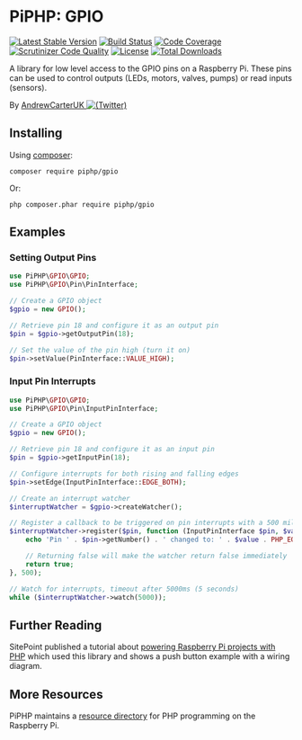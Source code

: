 # PiPHP: GPIO

[![Latest Stable Version](https://poser.pugx.org/piphp/gpio/v/stable)](https://packagist.org/packages/piphp/gpio)
[![Build Status](https://scrutinizer-ci.com/g/PiPHP/GPIO/badges/build.png?b=master)](https://scrutinizer-ci.com/g/PiPHP/GPIO/build-status/master)
[![Code Coverage](https://scrutinizer-ci.com/g/PiPHP/GPIO/badges/coverage.png?b=master)](https://scrutinizer-ci.com/g/PiPHP/GPIO/?branch=master)
[![Scrutinizer Code Quality](https://scrutinizer-ci.com/g/PiPHP/GPIO/badges/quality-score.png?b=master)](https://scrutinizer-ci.com/g/PiPHP/GPIO/?branch=master)
[![License](https://poser.pugx.org/piphp/gpio/license)](https://packagist.org/packages/piphp/gpio)
[![Total Downloads](https://poser.pugx.org/piphp/gpio/downloads)](https://packagist.org/packages/piphp/gpio)

A library for low level access to the GPIO pins on a Raspberry Pi. These pins can be used to control outputs (LEDs, motors, valves, pumps) or read inputs (sensors).

By [AndrewCarterUK ![(Twitter)](http://i.imgur.com/wWzX9uB.png)](https://twitter.com/AndrewCarterUK)

## Installing

Using [composer](https://getcomposer.org/):

`composer require piphp/gpio`

Or:

`php composer.phar require piphp/gpio`

## Examples

### Setting Output Pins
```php
use PiPHP\GPIO\GPIO;
use PiPHP\GPIO\Pin\PinInterface;

// Create a GPIO object
$gpio = new GPIO();

// Retrieve pin 18 and configure it as an output pin
$pin = $gpio->getOutputPin(18);

// Set the value of the pin high (turn it on)
$pin->setValue(PinInterface::VALUE_HIGH);
```

### Input Pin Interrupts
```php
use PiPHP\GPIO\GPIO;
use PiPHP\GPIO\Pin\InputPinInterface;

// Create a GPIO object
$gpio = new GPIO();

// Retrieve pin 18 and configure it as an input pin
$pin = $gpio->getInputPin(18);

// Configure interrupts for both rising and falling edges
$pin->setEdge(InputPinInterface::EDGE_BOTH);

// Create an interrupt watcher
$interruptWatcher = $gpio->createWatcher();

// Register a callback to be triggered on pin interrupts with a 500 millisecond debounce delay
$interruptWatcher->register($pin, function (InputPinInterface $pin, $value) {
    echo 'Pin ' . $pin->getNumber() . ' changed to: ' . $value . PHP_EOL;

    // Returning false will make the watcher return false immediately
    return true;
}, 500);

// Watch for interrupts, timeout after 5000ms (5 seconds)
while ($interruptWatcher->watch(5000));
```

## Further Reading

SitePoint published a tutorial about [powering Raspberry Pi projects with PHP](https://www.sitepoint.com/powering-raspberry-pi-projects-with-php/) which used this library and shows a push button example with a wiring diagram.

## More Resources

PiPHP maintains a [resource directory](https://github.com/PiPHP/Resources) for PHP programming on the Raspberry Pi.
